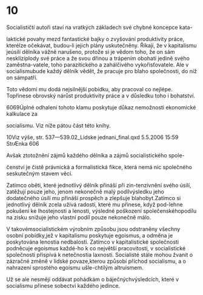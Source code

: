 # 10

Socialističtí autoři staví na vratkých základech své chybné koncepce kata-

laktické povahy mezd fantastické bajky o zvyšování produktivity práce, kterélze očekávat, budou-li jejich plány uskutečněny. Říkají, že v kapitalismu jeúsilí dělníka vážně narušeno, protože si je vědom toho, že on sám nesklízíplody své práce a že svou dřinou a trápením obohatí jedině svého zaměstna-vatele, toho parazitického a zahálčivého vykořisťovatele. Ale v socialismubude každý dělník vědět, že pracuje pro blaho společnosti, do níž on sámpatří.

Toto vědomí mu dodá nejsilnější pobídku, aby pracoval co nejlépe. Topřinese obrovský nárůst produktivity práce a v důsledku toho i bohatství.

6069Úplné odhalení tohoto klamu poskytuje důkaz nemožnosti ekonomické kalkulace za

socialismu. Viz níže pátou část této knihy.

10Viz výše, str. 537—539.02_Lidske jednani_final.qxd 5.5.2006 15:59 StrÆnka 606

Avšak ztotožnění zájmů každého dělníka a zájmů socialistického spole-

čenství je čistě právnická a formalistická fikce, která nemá nic společného seskutečným stavem věcí.

Zatímco oběti, které jednotlivý dělník přináší při zin-tenzivnění svého úsilí, zatěžují pouze jeho, jenom nekonečně malý podílvýsledku jeho dodatečného úsilí mu přináší prospěch a zlepšuje blahobyt.Zatímco si jednotlivý dělník zcela užívá radostí, které mu přinese, když pod-lehne pokušení ke lhostejnosti a lenosti, výsledné poškození společenskéhopodílu na zisku snižuje jeho vlastní podíl pouze nekonečně málo.

V takovémsocialistickém výrobním způsobu jsou odstraněny všechny osobní pobídky,jež v kapitalismu poskytuje egoismus, a odměna je poskytována lenostia nedbalosti. Zatímco v kapitalistické společnosti podněcuje egoismus každé-ho k co největší pracovitosti, v socialistické společnosti přispívá k netečnostia laxnosti. Socialisté stále mohou žvanit o zázračné změně v lidské povaze,kterou způsobí příchod socialismu, a o nahrazení sprostého egoismu ušle-chtilým altruismem.

Už se ale nesmějí oddávat pohádkám o báječnýchvýsledcích, které v socialismu přinese sobectví každého jedince.
